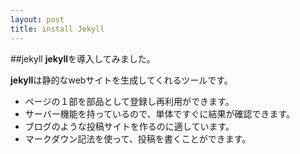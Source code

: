 ```yaml
---
layout: post
title: install Jekyll
---
```

##jekyll
**jekyll**を導入してみました。

**jekyll**は静的なwebサイトを生成してくれるツールです。

* ページの１部を部品として登録し再利用ができます。
* サーバー機能を持っているので、単体ですぐに結果が確認できます。
* ブログのような投稿サイトを作るのに適しています。
* マークダウン記法を使って、投稿を書くことができます。
